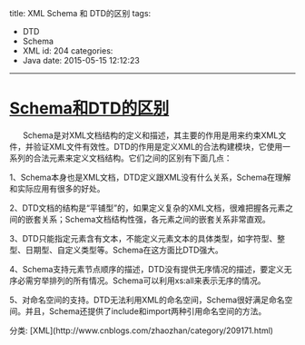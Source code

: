 title: XML Schema 和 DTD的区别
tags:
  - DTD
  - Schema
  - XML
id: 204
categories:
  - Java
date: 2015-05-15 12:12:23
---

# [Schema和DTD的区别](http://www.cnblogs.com/zhaozhan/archive/2010/01/04/1639194.html)

<div class="clear"></div>
<div class="postBody">
<div id="cnblogs_post_body">

      Schema是对XML文档结构的定义和描述，其主要的作用是用来约束XML文件，并验证XML文件有效性。DTD的作用是定义XML的合法构建模块，它使用一系列的合法元素来定义文档结构。它们之间的区别有下面几点：

1、Schema本身也是XML文档，DTD定义跟XML没有什么关系，Schema在理解和实际应用有很多的好处。

2、DTD文档的结构是“平铺型”的，如果定义复杂的XML文档，很难把握各元素之间的嵌套关系；Schema文档结构性强，各元素之间的嵌套关系非常直观。

3、DTD只能指定元素含有文本，不能定义元素文本的具体类型，如字符型、整型、日期型、自定义类型等。Schema在这方面比DTD强大。

4、Schema支持元素节点顺序的描述，DTD没有提供无序情况的描述，要定义无序必需穷举排列的所有情况。Schema可以利用xs:all来表示无序的情况。

5、对命名空间的支持。DTD无法利用XML的命名空间，Schema很好满足命名空间。并且，Schema还提供了include和import两种引用命名空间的方法。

</div>
<div class="clear"></div>
<div id="blog_post_info_block">
<div id="BlogPostCategory">分类: [XML](http://www.cnblogs.com/zhaozhan/category/209171.html)</div>
</div>
</div>